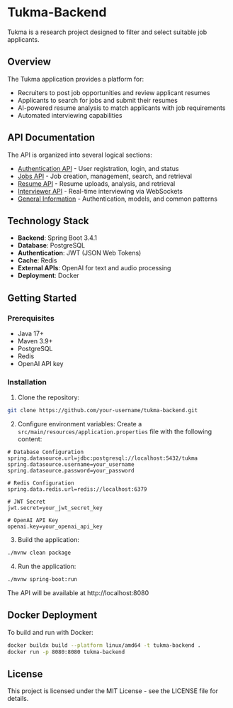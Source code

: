 # Tukma-Backend

Tukma is a research project designed to filter and select suitable job applicants.

## Overview

The Tukma application provides a platform for:
- Recruiters to post job opportunities and review applicant resumes
- Applicants to search for jobs and submit their resumes
- AI-powered resume analysis to match applicants with job requirements
- Automated interviewing capabilities

## API Documentation

The API is organized into several logical sections:

- [Authentication API](docs/auth-api.md) - User registration, login, and status
- [Jobs API](docs/jobs-api.md) - Job creation, management, search, and retrieval
- [Resume API](docs/resume-api.md) - Resume uploads, analysis, and retrieval
- [Interviewer API](docs/interviewer-api.md) - Real-time interviewing via WebSockets
- [General Information](docs/general-info.md) - Authentication, models, and common patterns

## Technology Stack

- **Backend**: Spring Boot 3.4.1
- **Database**: PostgreSQL
- **Authentication**: JWT (JSON Web Tokens)
- **Cache**: Redis
- **External APIs**: OpenAI for text and audio processing
- **Deployment**: Docker

## Getting Started

### Prerequisites

- Java 17+
- Maven 3.9+
- PostgreSQL
- Redis
- OpenAI API key

### Installation

1. Clone the repository:
```bash
git clone https://github.com/your-username/tukma-backend.git
```

2. Configure environment variables:
Create a `src/main/resources/application.properties` file with the following content:

```properties
# Database Configuration
spring.datasource.url=jdbc:postgresql://localhost:5432/tukma
spring.datasource.username=your_username
spring.datasource.password=your_password

# Redis Configuration
spring.data.redis.url=redis://localhost:6379

# JWT Secret
jwt.secret=your_jwt_secret_key

# OpenAI API Key
openai.key=your_openai_api_key
```

3. Build the application:
```bash
./mvnw clean package
```

4. Run the application:
```bash
./mvnw spring-boot:run
```

The API will be available at http://localhost:8080

## Docker Deployment

To build and run with Docker:

```bash
docker buildx build --platform linux/amd64 -t tukma-backend .
docker run -p 8080:8080 tukma-backend
```

## License

This project is licensed under the MIT License - see the LICENSE file for details.
